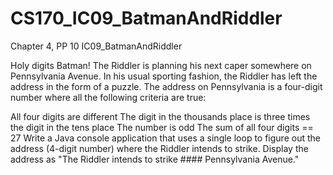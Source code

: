 # CS170_IC09_BatmanAndRiddler

Chapter 4, PP 10
IC09_BatmanAndRiddler

Holy digits Batman!  The Riddler is planning his next caper somewhere on Pennsylvania Avenue.  In his usual sporting fashion, the Riddler has left the address in the form of a puzzle.  The address on Pennsylvania is a four-digit number where all the following criteria are true:

All four digits are different
The digit in the thousands place is three times the digit in the tens place
The number is odd
The sum of all four digits == 27
Write a Java console application that uses a single loop to figure out the address (4-digit number) where the Riddler intends to strike.  Display the address as "The Riddler intends to strike #### Pennsylvania Avenue."
